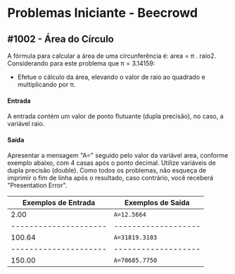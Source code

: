 # Problemas Iniciante - Beecrowd

## #1002 - Área do Círculo
<p>A fórmula para calcular a área de uma circunferência é: area = π . raio2. Considerando para este problema que π = 3.14159:

- Efetue o cálculo da área, elevando o valor de raio ao quadrado e multiplicando por π.</p>

#### Entrada
A entrada contém um valor de ponto flutuante (dupla precisão), no caso, a variável raio.

#### Saída
Apresentar a mensagem "A=" seguido pelo valor da variável area, conforme exemplo abaixo, com 4 casas após o ponto decimal. Utilize variáveis de dupla precisão (double). Como todos os problemas, não esqueça de imprimir o fim de linha após o resultado, caso contrário, você receberá "Presentation Error".

| Exemplos de Entrada | Exemplos de Saída |
|---------------------|-------------------|
| 2.00                | `A=12.5664`       |
|---------------------|-------------------|
| 100.64              | `A=31819.3103`    |
|---------------------|-------------------|
| 150.00              | `A=70685.7750`    |
